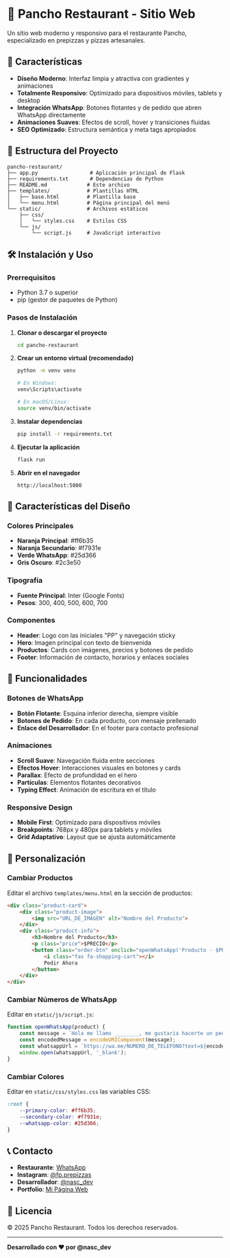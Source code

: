 # 🍕 Pancho Restaurant - Sitio Web

Un sitio web moderno y responsivo para el restaurante Pancho, especializado en prepizzas y pizzas artesanales.

## 🚀 Características

- **Diseño Moderno**: Interfaz limpia y atractiva con gradientes y animaciones
- **Totalmente Responsivo**: Optimizado para dispositivos móviles, tablets y desktop
- **Integración WhatsApp**: Botones flotantes y de pedido que abren WhatsApp directamente
- **Animaciones Suaves**: Efectos de scroll, hover y transiciones fluidas
- **SEO Optimizado**: Estructura semántica y meta tags apropiados

## 📁 Estructura del Proyecto

```
pancho-restaurant/
├── app.py                 # Aplicación principal de Flask
├── requirements.txt       # Dependencias de Python
├── README.md             # Este archivo
├── templates/            # Plantillas HTML
│   ├── base.html         # Plantilla base
│   └── menu.html         # Página principal del menú
└── static/               # Archivos estáticos
    ├── css/
    │   └── styles.css    # Estilos CSS
    └── js/
        └── script.js     # JavaScript interactivo
```

## 🛠️ Instalación y Uso

### Prerrequisitos
- Python 3.7 o superior
- pip (gestor de paquetes de Python)

### Pasos de Instalación

1. **Clonar o descargar el proyecto**
   ```bash
   cd pancho-restaurant
   ```

2. **Crear un entorno virtual (recomendado)**
   ```bash
   python -m venv venv
   
   # En Windows:
   venv\Scripts\activate
   
   # En macOS/Linux:
   source venv/bin/activate
   ```

3. **Instalar dependencias**
   ```bash
   pip install -r requirements.txt
   ```

4. **Ejecutar la aplicación**
   ```bash
   flask run
   ```

5. **Abrir en el navegador**
   ```
   http://localhost:5000
   ```

## 🎨 Características del Diseño

### Colores Principales
- **Naranja Principal**: #ff6b35
- **Naranja Secundario**: #f7931e
- **Verde WhatsApp**: #25d366
- **Gris Oscuro**: #2c3e50

### Tipografía
- **Fuente Principal**: Inter (Google Fonts)
- **Pesos**: 300, 400, 500, 600, 700

### Componentes
- **Header**: Logo con las iniciales "PP" y navegación sticky
- **Hero**: Imagen principal con texto de bienvenida
- **Productos**: Cards con imágenes, precios y botones de pedido
- **Footer**: Información de contacto, horarios y enlaces sociales

## 📱 Funcionalidades

### Botones de WhatsApp
- **Botón Flotante**: Esquina inferior derecha, siempre visible
- **Botones de Pedido**: En cada producto, con mensaje prellenado
- **Enlace del Desarrollador**: En el footer para contacto profesional

### Animaciones
- **Scroll Suave**: Navegación fluida entre secciones
- **Efectos Hover**: Interacciones visuales en botones y cards
- **Parallax**: Efecto de profundidad en el hero
- **Partículas**: Elementos flotantes decorativos
- **Typing Effect**: Animación de escritura en el título

### Responsive Design
- **Mobile First**: Optimizado para dispositivos móviles
- **Breakpoints**: 768px y 480px para tablets y móviles
- **Grid Adaptativo**: Layout que se ajusta automáticamente

## 🔧 Personalización

### Cambiar Productos
Editar el archivo `templates/menu.html` en la sección de productos:

```html
<div class="product-card">
    <div class="product-image">
        <img src="URL_DE_IMAGEN" alt="Nombre del Producto">
    </div>
    <div class="product-info">
        <h3>Nombre del Producto</h3>
        <p class="price">$PRECIO</p>
        <button class="order-btn" onclick="openWhatsApp('Producto - $PRECIO')">
            <i class="fas fa-shopping-cart"></i>
            Pedir Ahora
        </button>
    </div>
</div>
```

### Cambiar Números de WhatsApp
Editar en `static/js/script.js`:

```javascript
function openWhatsApp(product) {
    const message = `Hola me llamo ________, me gustaria hacerte un pedido de ${product}`;
    const encodedMessage = encodeURIComponent(message);
    const whatsappUrl = `https://wa.me/NUMERO_DE_TELEFONO?text=${encodedMessage}`;
    window.open(whatsappUrl, '_blank');
}
```

### Cambiar Colores
Editar en `static/css/styles.css` las variables CSS:

```css
:root {
    --primary-color: #ff6b35;
    --secondary-color: #f7931e;
    --whatsapp-color: #25d366;
}
```

## 📞 Contacto

- **Restaurante**: [WhatsApp](https://wa.me/5491159231455)
- **Instagram**: [@fp.prepizzas](https://www.instagram.com/fp.prepizzas/)
- **Desarrollador**: [@nasc_dev](https://wa.me/5491146737100)
- **Portfolio**: [Mi Página Web](https://mipropiapaginaweb.onrender.com/)

## 📄 Licencia

© 2025 Pancho Restaurant. Todos los derechos reservados.

---

**Desarrollado con ❤️ por @nasc_dev**
